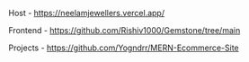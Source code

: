 Host - https://neelamjewellers.vercel.app/

Frontend - https://github.com/Rishiv1000/Gemstone/tree/main


Projects - https://github.com/Yogndrr/MERN-Ecommerce-Site
